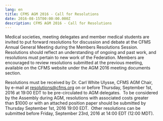```yaml
---
lang: en
title: CFMS AGM 2016 - Call for Resolutions
date: 2016-08-15T00:00:00.000Z
description: CFMS AGM 2016 - Call for Resolutions
---
```



Medical societies, meeting delegates and member medical students are invited to put forward resolutions for discussion and debate at the CFMS Annual General Meeting during the Members Resolutions Session. Resolutions should reflect an understanding of ongoing and past work, and resolutions must pertain to new work of the Federation. Members are encouraged to review resolutions submitted at the previous meeting, available on the CFMS website under the AGM 2016 meeting documents section. &nbsp;&nbsp;

Resolutions must be received by Dr. Carl White Ulysse, CFMS AGM Chair, by e-mail at resolutions@cfms.org on or before Thursday, September 1st, 2016 at 19:00 EDT to be pre-circulated to AGM delegates. &nbsp;To be considered by the Assembly during AGM, resolutions with associated costs greater than $1000 or with an attached position paper should be submitted by Thursday September 1st, 2016 19:00 EDT. &nbsp;Other resolutions can be submitted before Friday, September 23rd, 2016 at 14:00 EDT (12:00 MDT).